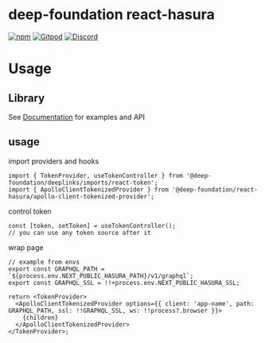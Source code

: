 # deep-foundation react-hasura

[![npm](https://img.shields.io/npm/v/@deep-foundation/react-hasura.svg)](https://www.npmjs.com/package/@deep-foundation/react-hasura)
[![Gitpod](https://img.shields.io/badge/Gitpod-ready--to--code-blue?logo=gitpod)](https://gitpod.io/#https://github.com/deep-foundation/react-hasura) 
[![Discord](https://badgen.net/badge/icon/discord?icon=discord&label&color=purple)](https://discord.gg/deep-foundation)

# Usage
## Library
See [Documentation] for examples and API

## usage

import providers and hooks
```tsx
import { TokenProvider, useTokenController } from '@deep-foundation/deeplinks/imports/react-token';
import { ApolloClientTokenizedProvider } from '@deep-foundation/react-hasura/apollo-client-tokenized-provider';
```

control token
```tsx
const [token, setToken] = useTokenController();
// you can use any token source after it
```

wrap page
```tsx
// example from envs
export const GRAPHQL_PATH = `${process.env.NEXT_PUBLIC_HASURA_PATH}/v1/graphql`;
export const GRAPHQL_SSL = !!+process.env.NEXT_PUBLIC_HASURA_SSL;

return <TokenProvider>
  <ApolloClientTokenizedProvider options={{ client: 'app-name', path: GRAPHQL_PATH, ssl: !!GRAPHQL_SSL, ws: !!process?.browser }}>
    {children}
  </ApolloClientTokenizedProvider>
</TokenProvider>;
```

[Documentation]: https://deep-foundation.github.io/react-hasura/
